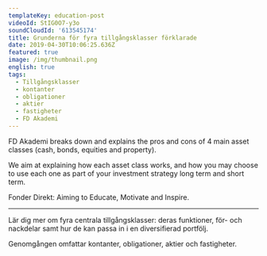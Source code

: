 ```yaml
---
templateKey: education-post
videoId: StIG0O7-y3o
soundCloudId: '613545174'
title: Grunderna för fyra tillgångsklasser förklarade
date: 2019-04-30T10:06:25.636Z
featured: true
image: /img/thumbnail.png
english: true
tags:
  - Tillgångsklasser
  - kontanter
  - obligationer
  - aktier
  - fastigheter
  - FD Akademi
---
```

FD Akademi breaks down and explains the pros and cons of 4 main asset classes (cash, bonds, equities and property). 

We aim at explaining how each asset class works, and how you may choose to use each one as part of your investment strategy long term and short term.

Fonder Direkt: Aiming to Educate, Motivate and Inspire.

---

Lär dig mer om fyra centrala tillgångsklasser: deras funktioner, för- och nackdelar samt hur de kan passa in i en diversifierad portfölj.

Genomgången omfattar kontanter, obligationer, aktier och fastigheter.
